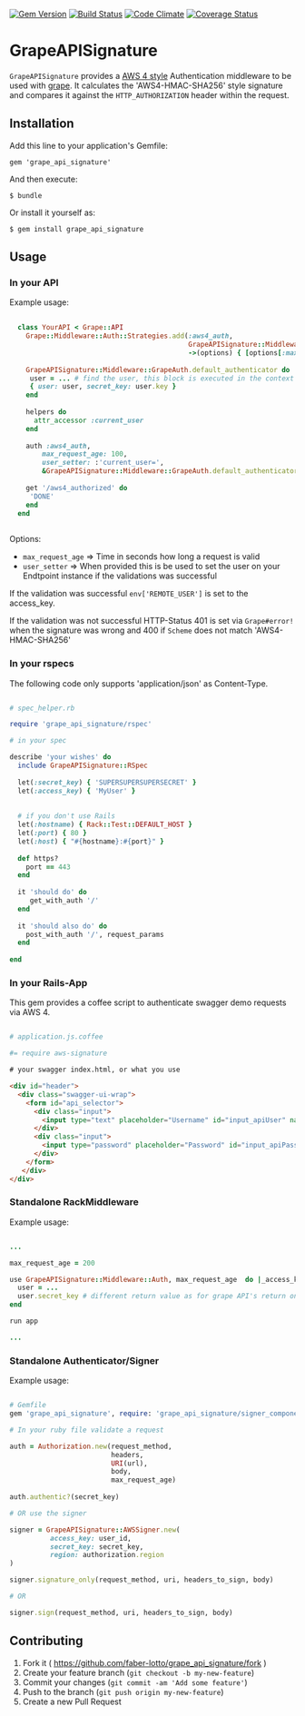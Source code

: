 [![Gem Version](https://badge.fury.io/rb/grape_api_signature.svg)](http://badge.fury.io/rb/grape_api_signature)
[![Build Status](https://travis-ci.org/faber-lotto/grape_api_signature.svg?branch=master)](https://travis-ci.org/faber-lotto/grape_api_signature)
[![Code Climate](https://codeclimate.com/github/faber-lotto/grape_api_signature.png)](https://codeclimate.com/github/faber-lotto/grape_api_signature)
[![Coverage Status](https://coveralls.io/repos/faber-lotto/grape_api_signature/badge.png?branch=master)](https://coveralls.io/r/faber-lotto/grape_api_signature?branch=master)

# GrapeAPISignature

`GrapeAPISignature` provides a [AWS 4 style](http://docs.aws.amazon.com/general/latest/gr/signature-version-4.html) 
Authentication middleware to be used with [grape](https://github.com/intridea/grape). It calculates the 
'AWS4-HMAC-SHA256' style signature and compares it against the `HTTP_AUTHORIZATION` header within the request.

## Installation

Add this line to your application's Gemfile:

    gem 'grape_api_signature'

And then execute:

    $ bundle

Or install it yourself as:

    $ gem install grape_api_signature

## Usage

### In your API

Example usage:

```ruby
 
  class YourAPI < Grape::API
    Grape::Middleware::Auth::Strategies.add(:aws4_auth,
                                            GrapeAPISignature::Middleware::GrapeAuth,
                                            ->(options) { [options[:max_request_age] || 900, options[:user_setter]] })
     
    GrapeAPISignature::Middleware::GrapeAuth.default_authenticator do |_access_key, _region, _service|
     user = ... # find the user, this block is executed in the context of your Endpoint
     { user: user, secret_key: user.key }
    end
    
    helpers do
      attr_accessor :current_user
    end
    
    auth :aws4_auth,
        max_request_age: 100,
        user_setter: :'current_user=',
        &GrapeAPISignature::Middleware::GrapeAuth.default_authenticator
    
    get '/aws4_authorized' do
     'DONE'
    end
  end
  
 ```
 
Options: 
 
 * `max_request_age` => Time in seconds how long a request is valid
 * `user_setter` => When provided this is be used to set the user on your Endtpoint instance if the validations was 
 successful 
 
If the validation was successful `env['REMOTE_USER']` is set to the access_key.
 
If the validation was not successful HTTP-Status 401 is set via `Grape#error!` 
when the signature was wrong and 400 if `Scheme` does not match 'AWS4-HMAC-SHA256'
 
### In your rspecs
 
 The following code only supports 'application/json' as Content-Type.
 
 ```ruby
 
 # spec_helper.rb
 
 require 'grape_api_signature/rspec'
 
 # in your spec
 
 describe 'your wishes' do
   include GrapeAPISignature::RSpec
   
   let(:secret_key) { 'SUPERSUPERSUPERSECRET' }
   let(:access_key) { 'MyUser' }
   
   
   # if you don't use Rails
   let(:hostname) { Rack::Test::DEFAULT_HOST }
   let(:port) { 80 }
   let(:host) { "#{hostname}:#{port}" }
   
   def https?
     port == 443
   end
   
   it 'should do' do
      get_with_auth '/'
   end
   
   it 'should also do' do
     post_with_auth '/', request_params
   end
   
 end
 
 ```
 
### In your Rails-App

This gem provides a coffee script to authenticate swagger demo requests via AWS 4.

```ruby

# application.js.coffee

#= require aws-signature

```

```html
# your swagger index.html, or what you use

<div id="header">
  <div class="swagger-ui-wrap">
    <form id="api_selector">
      <div class="input">
        <input type="text" placeholder="Username" id="input_apiUser" name="user">
      </div>
      <div class="input">
        <input type="password" placeholder="Password" id="input_apiPassword" name="password">
      </div>
    </form>
   </div>
</div>

```

### Standalone RackMiddleware

Example usage:

```ruby

...

max_request_age = 200

use GrapeAPISignature::Middleware::Auth, max_request_age  do |_access_key, _region, _service|
  user = ... 
  user.secret_key # different return value as for grape API's return only the key
end

run app

...

```

### Standalone Authenticator/Signer

Example usage:

```ruby

# Gemfile
gem 'grape_api_signature', require: 'grape_api_signature/signer_components'

# In your ruby file validate a request

auth = Authorization.new(request_method,
                         headers,
                         URI(url),
                         body,
                         max_request_age)
                         
auth.authentic?(secret_key)

# OR use the signer

signer = GrapeAPISignature::AWSSigner.new(
          access_key: user_id,
          secret_key: secret_key,
          region: authorization.region
)

signer.signature_only(request_method, uri, headers_to_sign, body)

# OR

signer.sign(request_method, uri, headers_to_sign, body)

```



## Contributing

1. Fork it ( https://github.com/faber-lotto/grape_api_signature/fork )
2. Create your feature branch (`git checkout -b my-new-feature`)
3. Commit your changes (`git commit -am 'Add some feature'`)
4. Push to the branch (`git push origin my-new-feature`)
5. Create a new Pull Request
